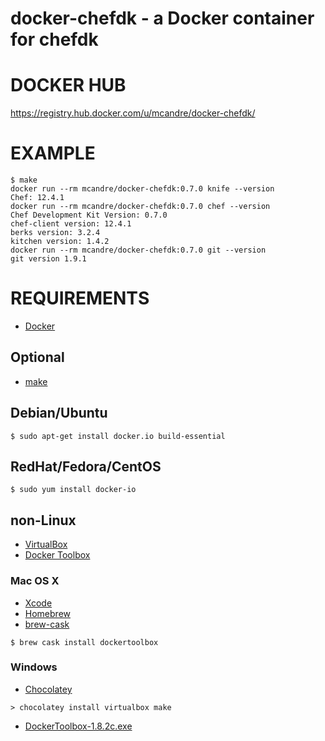 # docker-chefdk - a Docker container for chefdk

# DOCKER HUB

https://registry.hub.docker.com/u/mcandre/docker-chefdk/

# EXAMPLE

```
$ make
docker run --rm mcandre/docker-chefdk:0.7.0 knife --version
Chef: 12.4.1
docker run --rm mcandre/docker-chefdk:0.7.0 chef --version
Chef Development Kit Version: 0.7.0
chef-client version: 12.4.1
berks version: 3.2.4
kitchen version: 1.4.2
docker run --rm mcandre/docker-chefdk:0.7.0 git --version
git version 1.9.1
```

# REQUIREMENTS

* [Docker](https://www.docker.com/)

## Optional

* [make](http://www.gnu.org/software/make/)

## Debian/Ubuntu

```
$ sudo apt-get install docker.io build-essential
```

## RedHat/Fedora/CentOS

```
$ sudo yum install docker-io
```

## non-Linux

* [VirtualBox](https://www.virtualbox.org/)
* [Docker Toolbox](https://www.docker.com/toolbox)

### Mac OS X

* [Xcode](http://itunes.apple.com/us/app/xcode/id497799835?ls=1&mt=12)
* [Homebrew](http://brew.sh/)
* [brew-cask](http://caskroom.io/)

```
$ brew cask install dockertoolbox
```

### Windows

* [Chocolatey](https://chocolatey.org/)

```
> chocolatey install virtualbox make
```

* [DockerToolbox-1.8.2c.exe](https://github.com/docker/toolbox/releases/download/v1.8.2c/DockerToolbox-1.8.2c.exe)
